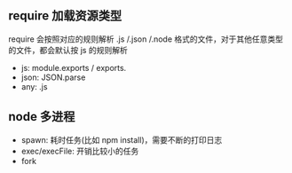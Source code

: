 ## require 加载资源类型

require 会按照对应的规则解析 .js /.json /.node 格式的文件，对于其他任意类型的文件，都会默认按 js 的规则解析

- js: module.exports / exports.
- json: JSON.parse
- any: .js

## node 多进程

- spawn: 耗时任务(比如 npm install)，需要不断的打印日志
- exec/execFile: 开销比较小的任务
- fork
